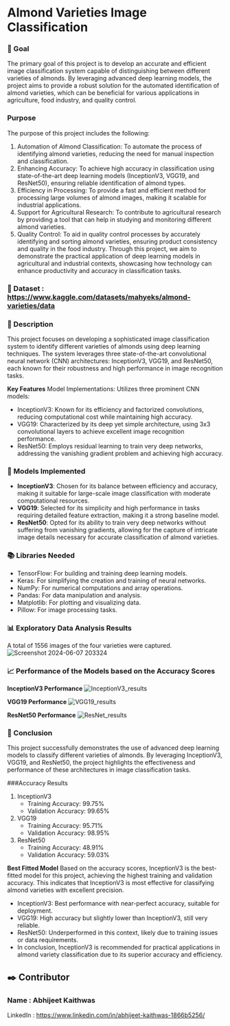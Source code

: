 # **Almond Varieties Image Classification**

### 🎯 Goal
The primary goal of this project is to develop an accurate and efficient image classification system capable of distinguishing between different varieties of almonds. By leveraging advanced deep learning models, the project aims to provide a robust solution for the automated identification of almond varieties, which can be beneficial for various applications in agriculture, food industry, and quality control.

### Purpose
The purpose of this project includes the following:

1. Automation of Almond Classification: To automate the process of identifying almond varieties, reducing the need for manual inspection and classification.
2. Enhancing Accuracy: To achieve high accuracy in classification using state-of-the-art deep learning models (InceptionV3, VGG19, and ResNet50), ensuring reliable identification of almond types.
3. Efficiency in Processing: To provide a fast and efficient method for processing large volumes of almond images, making it scalable for industrial applications.
4. Support for Agricultural Research: To contribute to agricultural research by providing a tool that can help in studying and monitoring different almond varieties.
5. Quality Control: To aid in quality control processes by accurately identifying and sorting almond varieties, ensuring product consistency and quality in the food industry.
Through this project, we aim to demonstrate the practical application of deep learning models in agricultural and industrial contexts, showcasing how technology can enhance productivity and accuracy in classification tasks.

### 🧵 Dataset : https://www.kaggle.com/datasets/mahyeks/almond-varieties/data

### 🧾 Description
This project focuses on developing a sophisticated image classification system to identify different varieties of almonds using deep learning techniques. The system leverages three state-of-the-art convolutional neural network (CNN) architectures: InceptionV3, VGG19, and ResNet50, each known for their robustness and high performance in image recognition tasks.

**Key Features**
Model Implementations: Utilizes three prominent CNN models:

- InceptionV3: Known for its efficiency and factorized convolutions, reducing computational cost while maintaining high accuracy.
- VGG19: Characterized by its deep yet simple architecture, using 3x3 convolutional layers to achieve excellent image recognition performance.
- ResNet50: Employs residual learning to train very deep networks, addressing the vanishing gradient problem and achieving high accuracy.

### 🚀 Models Implemented
- **InceptionV3**: Chosen for its balance between efficiency and accuracy, making it suitable for large-scale image classification with moderate computational resources.
- **VGG19**: Selected for its simplicity and high performance in tasks requiring detailed feature extraction, making it a strong baseline model.
- **ResNet50**: Opted for its ability to train very deep networks without suffering from vanishing gradients, allowing for the capture of intricate image details necessary for accurate classification of almond varieties.

### 📚 Libraries Needed
- TensorFlow: For building and training deep learning models.
- Keras: For simplifying the creation and training of neural networks.
- NumPy: For numerical computations and array operations.
- Pandas: For data manipulation and analysis.
- Matplotlib: For plotting and visualizing data.
- Pillow: For image processing tasks.

### 📊 Exploratory Data Analysis Results
A total of 1556 images of the four varieties were captured.
![Screenshot 2024-06-07 203324](https://github.com/jeet-Abhi123/Road-Safety-Data-Analysis-Power-BI-/assets/143840497/baa18e75-2a03-4905-994d-cfb1ee128b46)

### 📈 Performance of the Models based on the Accuracy Scores

**InceptionV3 Performance**
![InceptionV3_results](https://github.com/jeet-Abhi123/Road-Safety-Data-Analysis-Power-BI-/assets/143840497/824d4893-3d6f-404c-8094-48ae64f888cc)

**VGG19 Performance**
![VGG19_results](https://github.com/jeet-Abhi123/Road-Safety-Data-Analysis-Power-BI-/assets/143840497/e648c009-1a20-4662-9f5a-72d39a88be3c)

**ResNet50 Performance**
![ResNet_results](https://github.com/jeet-Abhi123/Road-Safety-Data-Analysis-Power-BI-/assets/143840497/709f2625-7d23-499b-9af9-71014c1c063f)

### 📢 Conclusion
This project successfully demonstrates the use of advanced deep learning models to classify different varieties of almonds. By leveraging InceptionV3, VGG19, and ResNet50, the project highlights the effectiveness and performance of these architectures in image classification tasks.

###Accuracy Results
1. InceptionV3
	- Training Accuracy: 99.75%
	- Validation Accuracy: 99.65%
2. VGG19
	- Training Accuracy: 95.71%
	- Validation Accuracy: 98.95%
3. ResNet50
	- Training Accuracy: 48.91%
	- Validation Accuracy: 59.03%

**Best Fitted Model**
Based on the accuracy scores, InceptionV3 is the best-fitted model for this project, achieving the highest training and validation accuracy. This indicates that InceptionV3 is most effective for classifying almond varieties with excellent precision.

- InceptionV3: Best performance with near-perfect accuracy, suitable for deployment.
- VGG19: High accuracy but slightly lower than InceptionV3, still very reliable.
- ResNet50: Underperformed in this context, likely due to training issues or data requirements.
- In conclusion, InceptionV3 is recommended for practical applications in almond variety classification due to its superior accuracy and efficiency.

## ✒️ Contributor
### Name : Abhijeet Kaithwas
LinkedIn : https://www.linkedin.com/in/abhijeet-kaithwas-1866b5256/
